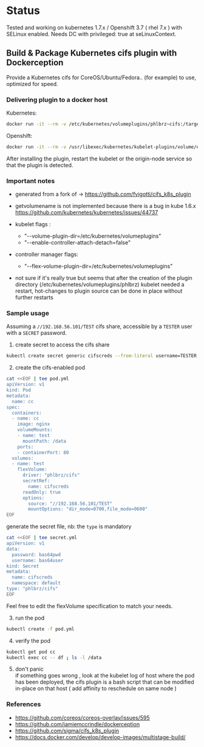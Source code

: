 # Status

Tested and working on kubernetes 1.7.x / Openshift 3.7 ( rhel 7.x ) with SELinux enabled. Needs DC with privileged: true at seLinuxContext.

## Build & Package Kubernetes cifs plugin with Dockerception

Provide a Kubernetes cifs for CoreOS/Ubuntu/Fedora.. (for example) to use, optimized for speed.

### Delivering plugin to a docker host

Kubernetes:

```bash
docker run -it --rm -v /etc/kubernetes/volumeplugins/phlbrz~cifs:/target phlbrz/cifs_k8s_plugin /target
```

Openshift:

```bash
docker run -it --rm -v /usr/libexec/kubernetes/kubelet-plugins/volume/exec/phlbrz~cifs:/target phlbrz/cifs_k8s_plugin /target
```

After installing the plugin, restart the kubelet or the origin-node service so that the plugin is detected.

### Important notes

- generated from a fork of -> https://github.com/fvigotti/cifs_k8s_plugin
- getvolumename is not implemented because there is a bug in kube 1.6.x https://github.com/kubernetes/kubernetes/issues/44737
- kubelet flags : 
  - "--volume-plugin-dir=/etc/kubernetes/volumeplugins"
  - "--enable-controller-attach-detach=false"
- controller manager flags:
  - "--flex-volume-plugin-dir=/etc/kubernetes/volumeplugins"

- not sure if it's really true but seems that after the creation of the plugin directory (/etc/kubernetes/volumeplugins/phlbrz)
  kubelet needed a restart, hot-changes to plugin source can be done in place without further restarts

### Sample usage

Assuming a `//192.168.56.101/TEST` cifs share, accessible by a `TESTER` user with a `SECRET` password.

1. create secret to access the cifs share

```sh
kubectl create secret generic cifscreds --from-literal username=TESTER --from-literal password=SECRET
```

2. create the cifs-enabled pod

```sh
cat <<EOF | tee pod.yml
apiVersion: v1
kind: Pod
metadata:
  name: cc
spec:
  containers:
  - name: cc
    image: nginx
    volumeMounts:
    - name: test
      mountPath: /data
    ports:
    - containerPort: 80
  volumes:
  - name: test
    flexVolume:
      driver: "phlbrz/cifs"
      secretRef:
        name: cifscreds
      readOnly: true
      options:
        source: "//192.168.56.101/TEST"
        mountOptions: "dir_mode=0700,file_mode=0600"
EOF
```

generate the secret file, nb: the `type` is mandatory

```sh
cat <<EOF | tee secret.yml
apiVersion: v1
data:
  password: bas64pwd
  username: bas64user
kind: Secret
metadata:
  name: cifscreds
  namespace: default
type: "phlbrz/cifs"
EOF
```

Feel free to edit the flexVolume specification to match your needs.

3. run the pod

```sh
kubectl create -f pod.yml
```

4. verify the pod

```sh
kubectl get pod cc
kubectl exec cc -- df ; ls -l /data
```

5. don't panic  
if something goes wrong , look at the kubelet log of host where the pod has been deployed, the cifs plugin is a bash script that can be modified in-place on that host ( add affinity to reschedule on same node )

### References

- https://github.com/coreos/coreos-overlay/issues/595
- https://github.com/jamiemccrindle/dockerception
- https://github.com/sigma/cifs_k8s_plugin
- https://docs.docker.com/develop/develop-images/multistage-build/
